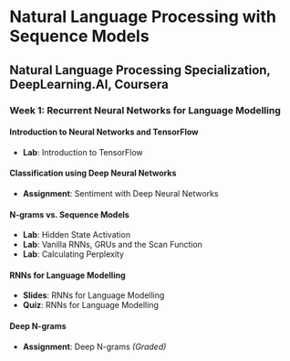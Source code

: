 # Natural Language Processing with Sequence Models

## Natural Language Processing Specialization, DeepLearning.AI, Coursera

### Week 1: Recurrent Neural Networks for Language Modelling

#### Introduction to Neural Networks and TensorFlow

- **Lab**: Introduction to TensorFlow

#### Classification using Deep Neural Networks

- **Assignment**: Sentiment with Deep Neural Networks

#### N-grams vs. Sequence Models

- **Lab**: Hidden State Activation
- **Lab**: Vanilla RNNs, GRUs and the Scan Function
- **Lab**: Calculating Perplexity

#### RNNs for Language Modelling

- **Slides**: RNNs for Language Modelling
- **Quiz**: RNNs for Language Modelling

#### Deep N-grams

- **Assignment**: Deep N-grams *(Graded)*
